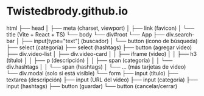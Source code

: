 # Twistedbrody.github.io

html
 ├── head
 │   ├── meta (charset, viewport)
 │   ├── link (favicon)
 │   └── title (Vite + React + TS)
 └── body
     └── div#root
         └── App
             ├── div.search-bar
             │   ├── input[type="text"] (buscador)
             │   └── button (ícono de búsqueda)
             ├── select (categoría)
             ├── select (hashtags)
             ├── button (agregar video)
             ├── div.video-list
             │   ├── div.video-card
             │   │   ├── iframe (video)
             │   │   ├── h3 (título)
             │   │   ├── p (descripción)
             │   │   ├── span (categoría)
             │   │   └── div.hashtags
             │   │       └── span (hashtags)
             │   └── ... (más tarjetas de video)
             └── div.modal (solo si está visible)
                 └── form
                     ├── input (título)
                     ├── textarea (descripción)
                     ├── input (URL del video)
                     ├── input (categoría)
                     ├── input (hashtags)
                     ├── button (guardar)
                     └── button (cancelar/cerrar)
